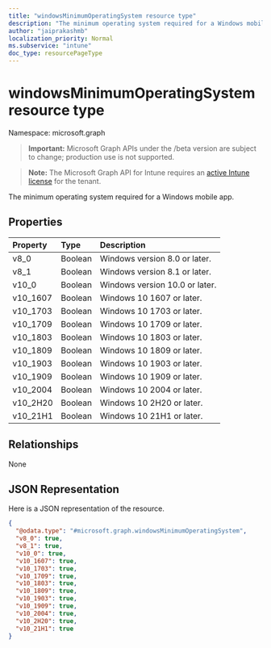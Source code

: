 ```yaml
---
title: "windowsMinimumOperatingSystem resource type"
description: "The minimum operating system required for a Windows mobile app."
author: "jaiprakashmb"
localization_priority: Normal
ms.subservice: "intune"
doc_type: resourcePageType
---
```


# windowsMinimumOperatingSystem resource type

Namespace: microsoft.graph

> **Important:** Microsoft Graph APIs under the /beta version are subject to change; production use is not supported.

> **Note:** The Microsoft Graph API for Intune requires an [active Intune license](https://go.microsoft.com/fwlink/?linkid=839381) for the tenant.

The minimum operating system required for a Windows mobile app.

## Properties
|Property|Type|Description|
|:---|:---|:---|
|v8_0|Boolean|Windows version 8.0 or later.|
|v8_1|Boolean|Windows version 8.1 or later.|
|v10_0|Boolean|Windows version 10.0 or later.|
|v10_1607|Boolean|Windows 10 1607 or later.|
|v10_1703|Boolean|Windows 10 1703 or later.|
|v10_1709|Boolean|Windows 10 1709 or later.|
|v10_1803|Boolean|Windows 10 1803 or later.|
|v10_1809|Boolean|Windows 10 1809 or later.|
|v10_1903|Boolean|Windows 10 1903 or later.|
|v10_1909|Boolean|Windows 10 1909 or later.|
|v10_2004|Boolean|Windows 10 2004 or later.|
|v10_2H20|Boolean|Windows 10 2H20 or later.|
|v10_21H1|Boolean|Windows 10 21H1 or later.|

## Relationships
None

## JSON Representation
Here is a JSON representation of the resource.
<!-- {
  "blockType": "resource",
  "@odata.type": "microsoft.graph.windowsMinimumOperatingSystem"
}
-->
``` json
{
  "@odata.type": "#microsoft.graph.windowsMinimumOperatingSystem",
  "v8_0": true,
  "v8_1": true,
  "v10_0": true,
  "v10_1607": true,
  "v10_1703": true,
  "v10_1709": true,
  "v10_1803": true,
  "v10_1809": true,
  "v10_1903": true,
  "v10_1909": true,
  "v10_2004": true,
  "v10_2H20": true,
  "v10_21H1": true
}
```